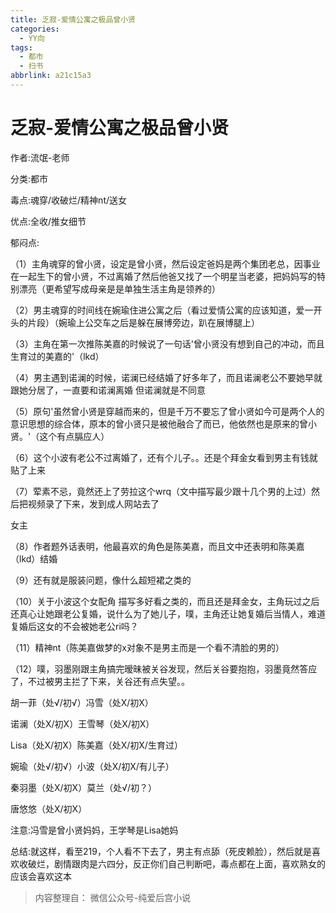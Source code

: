 ```yaml
---
title: 乏寂-爱情公寓之极品曾小贤
categories:
  - YY向
tags:
  - 都市
  - 扫书
abbrlink: a21c15a3
---
```

# 乏寂-爱情公寓之极品曾小贤
作者:流氓-老师

分类:都市

毒点:魂穿/收破烂/精神nt/送女

优点:全收/推女细节

郁闷点:

（1）主角魂穿的曾小贤，设定是曾小贤，然后设定爸妈是两个集团老总，因事业在一起生下的曾小贤，不过离婚了然后他爸又找了一个明星当老婆，把妈妈写的特别漂亮（更希望写成母亲是是单独生活主角是领养的）

（2）男主魂穿的时间线在婉瑜住进公寓之后（看过爱情公寓的应该知道，爱一开头的片段）（婉瑜上公交车之后是躲在展博旁边，趴在展博腿上）

（3）主角在第一次推陈美嘉的时候说了一句话'曾小贤没有想到自己的冲动，而且生育过的美嘉的'（lkd）

（4）男主遇到诺澜的时候，诺澜已经结婚了好多年了，而且诺澜老公不要她早就跟她分居了，一直要和诺澜离婚
但诺澜就是不同意

（5）原句'虽然曾小贤是穿越而来的，但是千万不要忘了曾小贤如今可是两个人的意识思想的综合体，原本的曾小贤只是被他融合了而已，他依然也是原来的曾小贤。'（这个有点膈应人）

（6）这个小波有老公不过离婚了，还有个儿子。。还是个拜金女看到男主有钱就贴了上来

（7）荤素不忌，竟然还上了劳拉这个wrq（文中描写最少跟十几个男的上过）然后把视频录了下来，发到成人网站去了

女主

（8）作者题外话表明，他最喜欢的角色是陈美嘉，而且文中还表明和陈美嘉（lkd）结婚

（9）还有就是服装问题，像什么超短裙之类的

（10）关于小波这个女配角
描写多好看之类的，而且还是拜金女，主角玩过之后还真心让她跟老公复婚，说什么为了她儿子，噗，主角还让她复婚后当情人，难道复婚后这女的不会被她老公ri吗？

（11）精神nt（陈美嘉做梦的x对象不是男主而是一个看不清脸的男的）

（12）噗，羽墨刚跟主角搞完暧昧被关谷发现，然后关谷要抱抱，羽墨竟然答应了，不过被男主拦了下来，关谷还有点失望。。

胡一菲（处√/初√）冯雪（处X/初X）

诺澜（处X/初X）王雪琴（处X/初X）

Lisa（处X/初X）陈美嘉（处X/初X/生育过）

婉瑜（处√/初√）小波（处X/初X/有儿子）

秦羽墨（处X/初Ⅹ）莫兰（处√/初？）

唐悠悠（处X/初X）

注意:冯雪是曾小贤妈妈，王学琴是Lisa她妈

总结:就这样，看至219，个人看不下去了，男主有点舔（死皮赖脸），然后就是喜欢收破烂，剧情跟肉是六四分，反正你们自己判断吧，毒点都在上面，喜欢熟女的应该会喜欢这本


> 内容整理自： 微信公众号-纯爱后宫小说